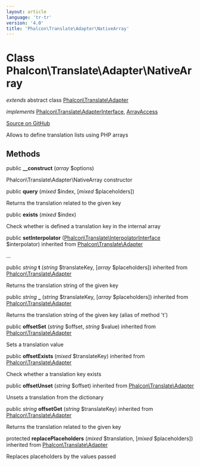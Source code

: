 ```yaml
---
layout: article
language: 'tr-tr'
version: '4.0'
title: 'Phalcon\Translate\Adapter\NativeArray'
---
```


# Class **Phalcon\Translate\Adapter\NativeArray**

*extends* abstract class [Phalcon\Translate\Adapter](/4.0/en/api/Phalcon_Translate_Adapter)

*implements* [Phalcon\Translate\AdapterInterface](/4.0/en/api/Phalcon_Translate_AdapterInterface), [ArrayAccess](https://php.net/manual/en/class.arrayaccess.php)

<a href="https://github.com/phalcon/cphalcon/tree/v4.0.0/phalcon/translate/adapter/nativearray.zep" class="btn btn-default btn-sm">Source on GitHub</a>

Allows to define translation lists using PHP arrays

## Methods

public **__construct** (*array* $options)

Phalcon\Translate\Adapter\NativeArray constructor

public **query** (*mixed* $index, [*mixed* $placeholders])

Returns the translation related to the given key

public **exists** (*mixed* $index)

Check whether is defined a translation key in the internal array

public **setInterpolator** ([Phalcon\Translate\InterpolatorInterface](/4.0/en/api/Phalcon_Translate_InterpolatorInterface) $interpolator) inherited from [Phalcon\Translate\Adapter](/4.0/en/api/Phalcon_Translate_Adapter)

...

public *string* **t** (*string* $translateKey, [*array* $placeholders]) inherited from [Phalcon\Translate\Adapter](/4.0/en/api/Phalcon_Translate_Adapter)

Returns the translation string of the given key

public *string* **_** (*string* $translateKey, [*array* $placeholders]) inherited from [Phalcon\Translate\Adapter](/4.0/en/api/Phalcon_Translate_Adapter)

Returns the translation string of the given key (alias of method 't')

public **offsetSet** (*string* $offset, *string* $value) inherited from [Phalcon\Translate\Adapter](/4.0/en/api/Phalcon_Translate_Adapter)

Sets a translation value

public **offsetExists** (*mixed* $translateKey) inherited from [Phalcon\Translate\Adapter](/4.0/en/api/Phalcon_Translate_Adapter)

Check whether a translation key exists

public **offsetUnset** (*string* $offset) inherited from [Phalcon\Translate\Adapter](/4.0/en/api/Phalcon_Translate_Adapter)

Unsets a translation from the dictionary

public *string* **offsetGet** (*string* $translateKey) inherited from [Phalcon\Translate\Adapter](/4.0/en/api/Phalcon_Translate_Adapter)

Returns the translation related to the given key

protected **replacePlaceholders** (*mixed* $translation, [*mixed* $placeholders]) inherited from [Phalcon\Translate\Adapter](/4.0/en/api/Phalcon_Translate_Adapter)

Replaces placeholders by the values passed
